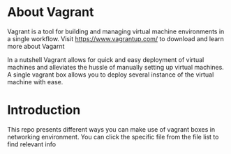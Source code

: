 # About Vagrant

Vagrant is a tool for building and managing virtual machine environments in a single workflow. Visit https://www.vagrantup.com/ to download and learn more about Vagarnt

In a nutshell Vagrant allows for quick and easy deployment of virtual machines and alleviates the hussle of manually setting up virtual machines.
A single vagrant box allows you to deploy several instance of the virtual machine with ease.

# Introduction
This repo presents different ways you can make use of vagrant boxes in networking environment. You can click the specific file from the file list to find relevant info
